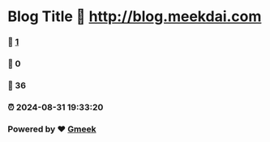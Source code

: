 # Blog Title :link: http://blog.meekdai.com 
### :page_facing_up: [1](http://blog.meekdai.com/tag.html) 
### :speech_balloon: 0 
### :hibiscus: 36 
### :alarm_clock: 2024-08-31 19:33:20 
### Powered by :heart: [Gmeek](https://github.com/Meekdai/Gmeek)
